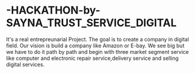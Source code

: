 # -HACKATHON-by-SAYNA_TRUST_SERVICE_DIGITAL
It's a real entrepreunarial Project. The goal is to create a company in digital field. Our vision is build a company like Amazon or E-bay. We see big but we have to do it path by path and begin with three market segment service like computer and electronic repair service,delivery service and selling digital services.

